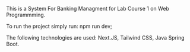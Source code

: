 This is a System For Banking Managment for Lab Course 1 on Web Programmming.

To run the project simply run:
npm run dev;

The following technologies are used:
Next.JS,
Tailwind CSS,
Java Spring Boot.
